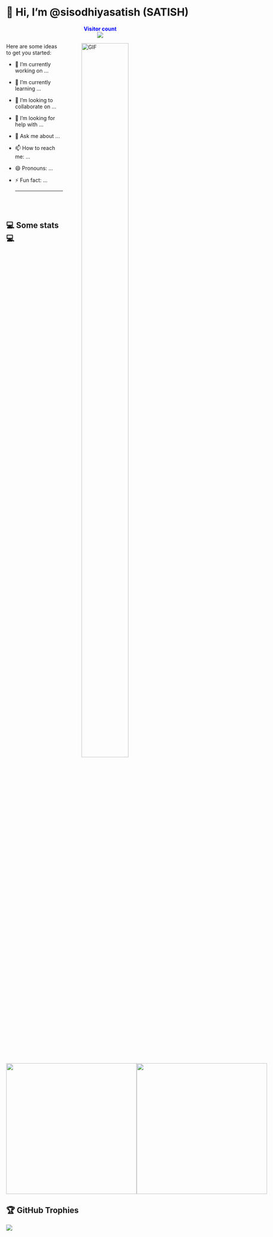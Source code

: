 # 👋 Hi, I’m @sisodhiyasatish (SATISH)

<p align="center">
  <b style="color: blue;  ">Visitor count</b>
  <br>
  <a style="" href="https://github.com/sisodhiyasatish">
  <img src="https://profile-counter.glitch.me/sisodhiyasatish/count.svg" />
  </a>
</p>
<a style="" href="https://github.com/sisodhiyasatish">
<img align="right" alt="GIF" src="https://i.giphy.com/media/L1R1tvI9svkIWwpVYr/giphy.webp" width="50%" height="70%" style="margin:0 50px;">
</a>


Here are some ideas to get you started:

- 🔭 I’m currently working on ...
- 🌱 I’m currently learning ...
- 👯 I’m looking to collaborate on ...
- 🤔 I’m looking for help with ...
- 💬 Ask me about ...
- 📫 How to reach me: ...
- 😄 Pronouns: ...
- ⚡ Fun fact: ...

  ---
  </br></br>
<h2>💻 Some stats 💻</h2>

<div style="align-items: center; width: 100%; display: flex; align-items: space-around; justify-content: space-around;">
<a style="" href="https://github.com/sisodhiyasatish">
  <img height=350 align="center" src="https://github-readme-stats.vercel.app/api?username=sisodhiyasatish&show_icons=true&theme=tokyonight&rank_icon=github&show=reviews,discussions_started,discussions_answered,prs_merged,prs_merged_percentage&hide=["contribs","issues"]"/>
</a>
<a style="" href="https://github.com/sisodhiyasatish">
  <img height=350 align="center" src="https://github-readme-stats.vercel.app/api/top-langs/?username=sisodhiyasatish&theme=tokyonight&layout=donut-vertical"/>
</a>
</div>


## 🏆 GitHub Trophies
[![](https://github-profile-trophy.vercel.app/?username=sisodhiyasatish&theme=radical&no-frame=false&no-bg=false&margin-w=4)](https://github.com/akashdeep023)<br><br>



